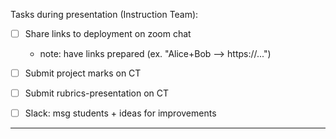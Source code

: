 

Tasks during presentation (Instruction Team):

- [ ] Share links to deployment on zoom chat
  - note: have links prepared (ex. "Alice+Bob --> https://...")

- [ ] Submit project marks on CT
- [ ] Submit rubrics-presentation on CT

- [ ] Slack: msg students + ideas for improvements



__________

